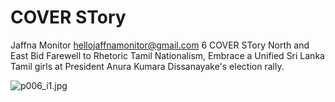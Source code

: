 # COVER STory

Jaffna Monitor
hellojaffnamonitor@gmail.com
6
COVER STory
North and East Bid Farewell 
to Rhetoric Tamil Nationalism, 
Embrace a Unified Sri Lanka
Tamil girls at President Anura Kumara Dissanayake's election rally.

![p006_i1.jpg](images_out/004_cover_story/p006_i1.jpg)

